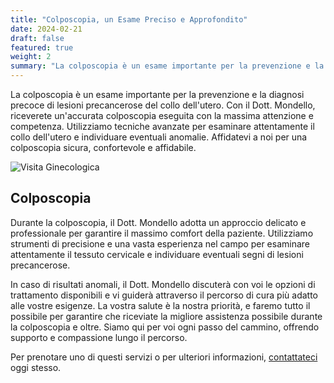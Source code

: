 ```yaml
---
title: "Colposcopia, un Esame Preciso e Approfondito"
date: 2024-02-21
draft: false
featured: true
weight: 2
summary: "La colposcopia è un esame importante per la prevenzione e la diagnosi precoce di lesioni precancerose del collo dell'utero."
---
```



La colposcopia è un esame importante per la prevenzione e la diagnosi precoce di lesioni precancerose del collo dell'utero. Con il Dott. Mondello, riceverete un'accurata colposcopia eseguita con la massima attenzione e competenza. Utilizziamo tecniche avanzate per esaminare attentamente il collo dell'utero e individuare eventuali anomalie. Affidatevi a noi per una colposcopia sicura, confortevole e affidabile.<!--more-->

![Visita Ginecologica](/images/visita-ginecologica.jpeg)

## Colposcopia

Durante la colposcopia, il Dott. Mondello adotta un approccio delicato e professionale per garantire il massimo comfort della paziente. Utilizziamo strumenti di precisione e una vasta esperienza nel campo per esaminare attentamente il tessuto cervicale e individuare eventuali segni di lesioni precancerose.

In caso di risultati anomali, il Dott. Mondello discuterà con voi le opzioni di trattamento disponibili e vi guiderà attraverso il percorso di cura più adatto alle vostre esigenze. La vostra salute è la nostra priorità, e faremo tutto il possibile per garantire che riceviate la migliore assistenza possibile durante la colposcopia e oltre. Siamo qui per voi ogni passo del cammino, offrendo supporto e compassione lungo il percorso.

Per prenotare uno di questi servizi o per ulteriori informazioni, [contattateci](/contact) oggi stesso.
